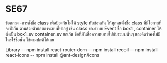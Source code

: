 # SE67

ข้อตกลง
    -การตั้งชื่อ class เพื่อป้องกันไม่ให้ style ทับซ้อนกัน 
    ให้ทุกคนตั้งชื่อ class ที่มีโอกาสที่จะซ้ำกัน ตามด้วยตัวย่อของระบบที่ทำอยู่
    เช่น class ของระบบ Event ชื่อ box1 , container ให้ตั้งเป็น box1_ev container_ev 
    ยกเว้น ชื่อที่มันสื่อความหมายไปกับระบบนั้นๆ และคิดว่าคงไม่มีใครใช้ชื่อนั้น ใช้ตามปกติได้เลย

Library 
-- npm install react-router-dom 
-- npm install recoil
-- npm install react-icons
-- npm install @ant-design/icons
